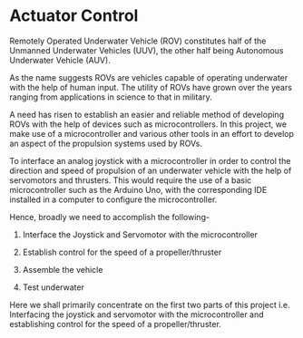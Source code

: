 # Actuator Control

Remotely Operated Underwater Vehicle (ROV) constitutes half of the Unmanned Underwater Vehicles (UUV), the other half being Autonomous Underwater Vehicle (AUV). 

As the name suggests ROVs are vehicles capable of operating underwater with the help of human input. The utility of ROVs have grown over the years ranging from applications in science to that in military. 

A need has risen to establish an easier and reliable method of developing ROVs with the help of devices such as microcontrollers. In this project, we make use of a microcontroller and various other tools in an effort to develop an aspect of the propulsion systems used by ROVs. 

To interface an analog joystick with a microcontroller in order to control the direction and speed of propulsion of an underwater vehicle with the help of servomotors and thrusters. This would require the use of a basic microcontroller such as the Arduino Uno, with the corresponding IDE installed in a computer to configure the microcontroller.  

Hence, broadly we need to accomplish the following- 

1. Interface the Joystick and Servomotor with the microcontroller 

2. Establish control for the speed of a propeller/thruster 

3. Assemble the vehicle 

4. Test underwater 

Here we shall primarily concentrate on the first two parts of this project i.e. Interfacing the joystick and servomotor with the microcontroller and establishing control for the speed of a propeller/thruster.
